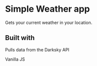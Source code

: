 # Simple Weather app
Gets your current weather in your location.

## Built with
Pulls data from the Darksky API

Vanilla JS

